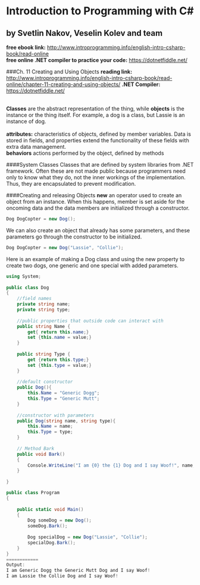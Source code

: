 # Introduction to Programming with C#   
## by Svetlin Nakov, Veselin Kolev and team  
**free ebook link:** http://www.introprogramming.info/english-intro-csharp-book/read-online  
**free online .NET compiler to practice your code:** https://dotnetfiddle.net/

###Ch. 11 Creating and Using Objects
**reading link:** http://www.introprogramming.info/english-intro-csharp-book/read-online/chapter-11-creating-and-using-objects/
**.NET Compiler:** https://dotnetfiddle.net/  
<br/>

**Classes** are the abstract representation of the thing, while **objects** is the instance or the thing itself. For example, a dog is a class, but Lassie is an instance of dog.  
<br/>
**attributes:** characteristics of objects, defined by member variables. Data is stored in fields, and properties extend the functionality of these fields with extra data management.  
**behaviors**  actions performed by the object, defined by methods

####System Classes
Classes that are defined by system libraries from .NET framework. Often these are not made public because programmers need only to know what they do, not the inner workings of the implementation. Thus, they are encapsulated to prevent modification.

####Creating and releasing Objects
**new** an operator used to create an object from an instance. When this happens, member is set aside for the oncoming data and the data members are initialized through a constructor.
```C#
Dog DogCopter = new Dog();
```
We can also create an object that already has some parameters, and these parameters go through the constructor to be initialized.
```C#
Dog DogCopter = new Dog("Lassie", "Collie");
```
Here is an example of making a Dog class and using the new property to create two dogs, one generic and one special with added parameters.
```C#
using System;
					
public class Dog
{
	//field names
	private string name;
	private string type;
	
	//public properties that outside code can interact with
	public string Name {
		get{ return this.name;}
		set {this.name = value;}
	}
	
	public string Type {
		get {return this.type;}
		set {this.type = value;}
	}
	
	//default constructor
	public Dog(){
		this.Name = "Generic Dogg";
		this.Type = "Generic Mutt";
	}
	
	//constructor with parameters
	public Dog(string name, string type){
		this.Name = name;
		this.Type = type;
	}
	
	// Method Bark
    public void Bark()
    {
		Console.WriteLine("I am {0} the {1} Dog and I say Woof!", name, type);
    }
	
}

public class Program
{
	
	public static void Main()
	{
		Dog someDog = new Dog();
		someDog.Bark();
		
		Dog specialDog = new Dog("Lassie", "Collie");
		specialDog.Bark();
	}
}
============
Output:
I am Generic Dogg the Generic Mutt Dog and I say Woof!
I am Lassie the Collie Dog and I say Woof!

```



